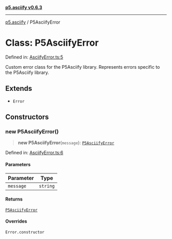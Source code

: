 [**p5.asciify v0.6.3**](../README.md)

***

[p5.asciify](../globals.md) / P5AsciifyError

# Class: P5AsciifyError

Defined in: [AsciifyError.ts:5](https://github.com/humanbydefinition/p5-asciify/blob/e031ef507fc3c73d705d36bde1f36e1be3d0c4b4/src/lib/AsciifyError.ts#L5)

Custom error class for the P5Asciify library.
Represents errors specific to the P5Asciify library.

## Extends

- `Error`

## Constructors

### new P5AsciifyError()

> **new P5AsciifyError**(`message`): [`P5AsciifyError`](P5AsciifyError.md)

Defined in: [AsciifyError.ts:6](https://github.com/humanbydefinition/p5-asciify/blob/e031ef507fc3c73d705d36bde1f36e1be3d0c4b4/src/lib/AsciifyError.ts#L6)

#### Parameters

| Parameter | Type |
| ------ | ------ |
| `message` | `string` |

#### Returns

[`P5AsciifyError`](P5AsciifyError.md)

#### Overrides

`Error.constructor`
